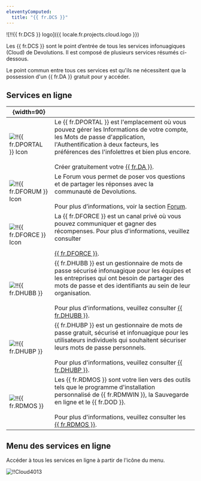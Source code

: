 ```yaml
---
eleventyComputed:
  title: "{{ fr.DCS }}"
---
```

![!!{{ fr.DCS }} logo]({{ locale.fr.projects.cloud.logo }})

Les {{ fr.DCS }} sont le point d’entrée de tous les services infonuagiques (Cloud) de Devolutions. Il est composé de plusieurs services résumés ci-dessous.

Le point commun entre tous ces services est qu'ils ne nécessitent que la possession d'un {{ fr.DA }} gratuit pour y accéder.

## Services en ligne

| {width=90} |     |
| ---------- | --- |
| ![!!{{ fr.DPORTAL }} Icon](https://devolutions.mo.cloudinary.net/images/projects/customer-portal/logos/customer-portal-icon-shadow.svg) | Le {{ fr.DPORTAL }} est l'emplacement où vous pouvez gérer les Informations de votre compte, les Mots de passe d'application, l'Authentification à deux facteurs, les préférences des l'infolettres et bien plus encore.<br><br>Créer gratuitement votre [{{ fr.DA }}](/fr/cloud/devolutions-account/). |
| ![!!{{ fr.DFORUM }} Icon](https://devolutions.mo.cloudinary.net/images/projects/forum/logos/forum-icon-shadow.svg)                      | Le Forum vous permet de poser vos questions et de partager les réponses avec la communauté de Devolutions.<br><br>Pour plus d’informations, voir la section [Forum](/fr/cloud/forum/). |
| ![!!{{ fr.DFORCE }} Icon](https://devolutions.mo.cloudinary.net/images/projects/force/logos/force-icon-shadow.svg)                      | La {{ fr.DFORCE }} est un canal privé où vous pouvez communiquer et gagner des récompenses. Pour plus d'informations, veuillez consulter<br><br>[{{ fr.DFORCE }}](/fr/cloud/devolutions-force/). |
| ![!!{{ fr.DHUBB }}](https://devolutions.mo.cloudinary.net/images/projects/password-hub-business/logos/password-hub-business-icon-shadow.svg) | {{ fr.DHUBB }} est un gestionnaire de mots de passe sécurisé infonuagique pour les équipes et les entreprises qui ont besoin de partager des mots de passe et des identifiants au sein de leur organisation.<br><br>Pour plus d'informations, veuillez consulter [{{ fr.DHUBB }}](/fr/cloud/hub-business/). |
| ![!!{{ fr.DHUBP }}](https://devolutions.mo.cloudinary.net/images/projects/password-hub-personal/logos/password-hub-personal-icon-shadow.svg) | {{ fr.DHUBP }} est un gestionnaire de mots de passe gratuit, sécurisé et infonuagique pour les utilisateurs individuels qui souhaitent sécuriser leurs mots de passe personnels.<br><br>Pour plus d'informations, veuillez consulter [{{ fr.DHUBP }}](/fr/cloud/hub-personal/). |
| ![!!{{ fr.RDMOS }}](https://devolutions.mo.cloudinary.net/images/projects/online-services/logos/online-services-icon-shadow.svg) | Les {{ fr.RDMOS }} sont votre lien vers des outils tels que le programme d'installation personnalisé de {{ fr.RDMWIN }}, la Sauvegarde en ligne et le {{ fr.DOD }}.<br><br>Pour plus d'informations, veuillez consulter les [{{ fr.RDMOS }}](/fr/cloud/rdm-online-services/). |

## Menu des services en ligne

Accéder à tous les services en ligne à partir de l'icône du menu.

![!!Cloud4013](https://webdevolutions.azureedge.net/docs/fr/cloud/Cloud4013.png)
